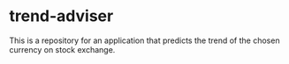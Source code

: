 # trend-adviser
This is a repository for an application that predicts the trend of the chosen currency on stock exchange.
